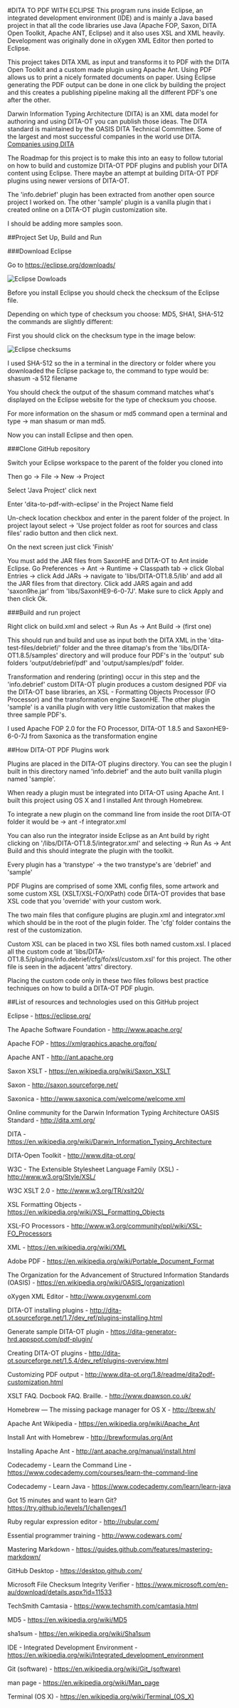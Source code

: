 #DITA TO PDF WITH ECLIPSE
This program runs inside Eclipse, an integrated development environment (IDE) and is mainly a Java based project in that all the code libraries use Java (Apache FOP, Saxon, DITA Open Toolkit, Apache ANT, Eclipse) and it also uses XSL and XML heavily.   Development was originally done in oXygen XML Editor then ported to Eclipse.

This project takes DITA XML as input and transforms it to PDF with the DITA Open Toolkit and a custom made plugin using Apache Ant.  Using PDF allows us to print a nicely formated documents on paper. Using Eclipse generating the PDF output can be done in one click by building the project and this creates a publishing pipeline making all the different PDF's one after the other.

Darwin Information Typing Architecture (DITA) is an XML data model for authoring and using DITA-OT you can publish those ideas. The DITA standard is maintained by the OASIS DITA Technical Committee. Some of the largest and most successful companies in the world use DITA. [Companies using DITA](http://www.ditawriter.com/companies-using-dita/)

The Roadmap for this project is to make this into an easy to follow tutorial on how to build and customize DITA-OT PDF plugins and publish your DITA content using Eclipse.  There maybe an attempt at building DITA-OT PDF plugins using newer versions of DITA-OT. 

The 'info.debrief' plugin has been extracted from another open source project I worked on. The other 'sample' plugin is a vanilla plugin that i created online on a DITA-OT plugin customization site.  

I should be adding more samples soon.


##Project Set Up, Build and Run

###Download Eclipse 

Go to https://eclipse.org/downloads/ 

![Eclipse Dowloads](documentation/images/eclipse_downloads1.png)

Before you install Eclipse you should check the checksum of the Eclipse file.

Depending on which type of checksum you choose: MD5, SHA1, SHA-512 the commands are slightly different:

First you should click on the checksum type in the image below:

![Eclipse checksums](documentation/images/eclipse_checksums.png)

I used SHA-512 so the in a terminal in the directory or folder where you downloaded the Eclipse package to, the command to type would be: shasum -a 512 filename

You should check the output of the shasum command matches what's displayed on the Eclipse website for the type of checksum you choose.

For more information on the shasum or md5 command open a terminal and type -> man shasum  or man md5.
	
Now you can install Eclipse and then open.	

###Clone GitHub repository

Switch your Eclipse workspace to the parent of the folder you cloned into

Then go -> File -> New -> Project

Select 'Java Project' click next

Enter 'dita-to-pdf-with-eclipse' in the Project Name field

Un-check location checkbox and enter in the parent folder of the project. In project layout select -> 'Use project folder as root for sources and class files' radio button and then click next.

On the next screen just click 'Finish'

You must add the JAR files from SaxonHE and DITA-OT to Ant inside Eclipse. Go Preferences -> Ant -> Runtime -> Classpath tab -> click Global Entries -> click Add JARs -> navigate to 'libs/DITA-OT1.8.5/lib' and add all the JAR files from that directory.  Click add JARS again and add 'saxon9he.jar' from  'libs/SaxonHE9-6-0-7J'.  Make sure to click Apply and then click Ok.
	
###Build and run project	
	
Right click on build.xml and select -> Run As -> Ant Build -> (first one)

This should run and build and use as input both the DITA XML in the 'dita-test-files/debrief/' folder and the three ditamap's from the 'libs/DITA-OT1.8.5/samples' directory and will produce four PDF's in the  'output' sub folders 'output/debrief/pdf' and 'output/samples/pdf' folder.

Transformation and rendering (printing) occur in this step and the 'info.debrief' custom DITA-OT plugin produces a custom designed PDF via the DITA-OT base libraries, an XSL - Formatting Objects Processor (FO Processor) and the transformation engine SaxonHE.  The other plugin 'sample' is a vanilla plugin with very little customization that makes the three sample PDF's.

I used Apache FOP 2.0 for the FO Processor, DITA-OT 1.8.5 and SaxonHE9-6-0-7J from Saxonica as the transformation engine 

	

##How DITA-OT PDF Plugins work

Plugins are placed in the DITA-OT plugins directory.  You can see the plugin I built in this directory named 'info.debrief' and the auto built vanilla plugin named 'sample'.

When ready a plugin must be integrated into DITA-OT using Apache Ant. I built this project using OS X and I installed Ant through Homebrew. 
 
To integrate a new plugin on the command line from inside the root DITA-OT folder it would be -> ant -f integrator.xml

You can also run the integrator inside Eclipse as an Ant build by right clicking on '/libs/DITA-OT1.8.5/integrator.xml' and selecting -> Run As -> Ant Build and this should integrate the plugin with the toolkit.

Every plugin has a 'transtype' -> the two transtype's are 'debrief' and 'sample'

PDF Plugins are comprised of some XML config files, some artwork and some custom XSL (XSLT/XSL-FO/XPath) code 
DITA-OT provides that base XSL code that you 'override' with your custom work.

The two main files that configure plugins are plugin.xml and integrator.xml which should be in the root of the plugin folder.  The 'cfg' folder contains the rest of the customization.

Custom XSL can be placed in two XSL files both named custom.xsl.  I placed all the custom code at 'libs/DITA-OT1.8.5/plugins/info.debrief/cfg/fo/xsl/custom.xsl' for this project.  The other file is seen in the adjacent 'attrs' directory. 
 
Placing the custom code only in these two files follows best practice techniques on how to build a DITA-OT PDF plugin.



##List of resources and technologies used on this GitHub project
	
Eclipse - https://eclipse.org/ 

The Apache Software Foundation - http://www.apache.org/

Apache FOP - https://xmlgraphics.apache.org/fop/

Apache ANT - http://ant.apache.org

Saxon XSLT - https://en.wikipedia.org/wiki/Saxon_XSLT

Saxon - http://saxon.sourceforge.net/

Saxonica - http://www.saxonica.com/welcome/welcome.xml

Online community for the Darwin Information Typing Architecture OASIS Standard - http://dita.xml.org/

DITA - https://en.wikipedia.org/wiki/Darwin_Information_Typing_Architecture

DITA-Open Toolkit - http://www.dita-ot.org/

W3C - The Extensible Stylesheet Language Family (XSL) - http://www.w3.org/Style/XSL/

W3C XSLT 2.0 - http://www.w3.org/TR/xslt20/ 

XSL Formatting Objects - https://en.wikipedia.org/wiki/XSL_Formatting_Objects

XSL-FO Processors - http://www.w3.org/community/ppl/wiki/XSL-FO_Processors

XML - https://en.wikipedia.org/wiki/XML

Adobe PDF - https://en.wikipedia.org/wiki/Portable_Document_Format

The Organization for the Advancement of Structured Information Standards (OASIS) - https://en.wikipedia.org/wiki/OASIS_(organization)

oXygen XML Editor - http://www.oxygenxml.com

DITA-OT installing plugins - http://dita-ot.sourceforge.net/1.7/dev_ref/plugins-installing.html

Generate sample DITA-OT plugin - https://dita-generator-hrd.appspot.com/pdf-plugin/

Creating DITA-OT plugins - http://dita-ot.sourceforge.net/1.5.4/dev_ref/plugins-overview.html

Customizing PDF output - http://www.dita-ot.org/1.8/readme/dita2pdf-customization.html

XSLT FAQ. Docbook FAQ. Braille. - http://www.dpawson.co.uk/

Homebrew — The missing package manager for OS X - http://brew.sh/

Apache Ant Wikipedia - https://en.wikipedia.org/wiki/Apache_Ant

Install Ant with Homebrew - http://brewformulas.org/Ant

Installing Apache Ant - http://ant.apache.org/manual/install.html

Codecademy - Learn the Command Line - https://www.codecademy.com/courses/learn-the-command-line

Codecademy - Learn Java - https://www.codecademy.com/learn/learn-java

Got 15 minutes and want to learn Git? https://try.github.io/levels/1/challenges/1

Ruby regular expression editor - http://rubular.com/

Essential programmer training - http://www.codewars.com/

Mastering Markdown - https://guides.github.com/features/mastering-markdown/

GitHub Desktop - https://desktop.github.com/

Microsoft File Checksum Integrity Verifier - https://www.microsoft.com/en-au/download/details.aspx?id=11533

TechSmith Camtasia - https://www.techsmith.com/camtasia.html

MD5 - https://en.wikipedia.org/wiki/MD5

sha1sum - https://en.wikipedia.org/wiki/Sha1sum

IDE - Integrated Development Environment - https://en.wikipedia.org/wiki/Integrated_development_environment

Git (software) - https://en.wikipedia.org/wiki/Git_(software)

man page - https://en.wikipedia.org/wiki/Man_page

Terminal (OS X) - https://en.wikipedia.org/wiki/Terminal_(OS_X)
